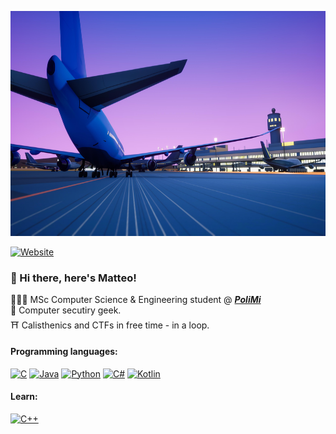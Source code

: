 <p align="center">
  <img width="640" height="360" src="https://github.com/zTehRyaN/zTehRyaN/blob/master/img/taxiway.jpg" />
</p>

[![Website](https://img.shields.io/website?up_color=red&up_message=offline&url=https%3A%2F%2Fmatteogiordano.sh)](https://matteogiordano.sh)

### 👋 Hi there, here's Matteo!

🧑🏼‍💻 MSc Computer Science & Engineering student @ ***[PoliMi](https://www.polimi.it/)***  
🔑 Computer secutiry geek.  
⛩ Calisthenics and CTFs in free time - in a loop.  

#### Programming languages: 
[![C](https://img.shields.io/badge/c%20-%2300599C.svg?&style=for-the-badge&logo=c&logoColor=white)](<https://docs.google.com/viewer?a=v&pid=sites&srcid=ZGVmYXVsdGRvbWFpbnxnanVoYWN8Z3g6NTFiY2ExMDdkYTI5YmRmZA>)
[![Java](https://img.shields.io/badge/java-%23ED8B00.svg?&style=for-the-badge&logo=java&logoColor=white)](https://www.java.com/)
[![Python](https://img.shields.io/badge/python%20-%2314354C.svg?&style=for-the-badge&logo=python&logoColor=white)](https://www.python.org/)
[![C#](https://img.shields.io/badge/c%23%20-%23239120.svg?&style=for-the-badge&logo=c-sharp&logoColor=white)](https://en.wikipedia.org/wiki/C_Sharp_(programming_language))
[![Kotlin](https://img.shields.io/badge/kotlin-%230095D5.svg?&style=for-the-badge&logo=kotlin&logoColor=white)](https://kotlinlang.org/)

#### Learn: 
[![C++](https://img.shields.io/badge/c++%20-%2300599C.svg?&style=for-the-badge&logo=c%2B%2B&ogoColor=white)](https://en.wikipedia.org/wiki/C%2B%2B)
